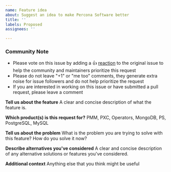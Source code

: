 ```yaml
---
name: Feature idea
about: Suggest an idea to make Percona Software better
title: ''
labels: Proposed
assignees: ''

---
```


<!-- Please keep this note for the community -->

### Community Note

* Please vote on this issue by adding a 👍 [reaction](https://blog.github.com/2016-03-10-add-reactions-to-pull-requests-issues-and-comments/) to the original issue to help the community and maintainers prioritize this request
* Please do not leave "+1" or "me too" comments, they generate extra noise for issue followers and do not help prioritize the request
* If you are interested in working on this issue or have submitted a pull request, please leave a comment

<!-- Thank you for keeping this note for the community -->

**Tell us about the feature**
A clear and concise description of what the feature is.

**Which product(s) is this request for?**
PMM, PXC, Operators, MongoDB, PS, PostgreSQL, MySQL

**Tell us about the problem**
What is the problem you are trying to solve with this feature? How do you solve it now?

**Describe alternatives you've considered**
A clear and concise description of any alternative solutions or features you've considered.

**Additional context**
Anything else that you think might be useful
